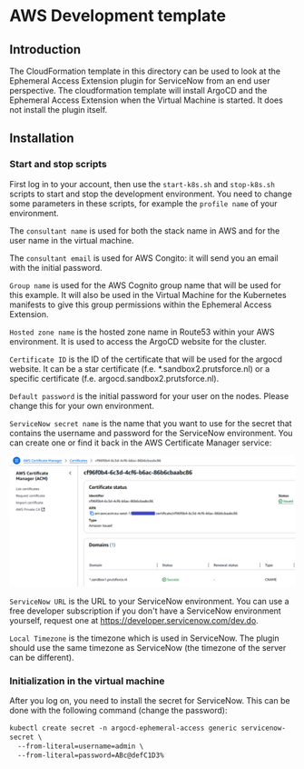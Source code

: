 # AWS Development template

## Introduction

The CloudFormation template in this directory can be used to look at the
Ephemeral Access Extension plugin for ServiceNow from an end user perspective.
The cloudformation template will install ArgoCD and the Ephemeral Access
Extension when the Virtual Machine is started. It does not install the plugin
itself.

## Installation

### Start and stop scripts

First log in to your account, then use the `start-k8s.sh` and `stop-k8s.sh`
scripts to start and stop the development environment. You need to change some
parameters in these scripts, for example the `profile name` of your environment.

The `consultant name` is used for both the stack name in AWS and for the user
name in the virtual machine.

The `consultant email` is used for AWS Congito: it will send you an email with
the initial password.

`Group name` is used for the AWS Cognito group name that will be used for this
example. It will also be used in the Virtual Machine for the Kubernetes
manifests to give this group permissions within the Ephemeral Access Extension.

`Hosted zone name` is the hosted zone name in Route53 within your AWS
environment. It is used to access the ArgoCD website for the cluster.

`Certificate ID` is the ID of the certificate that will be used for the argocd
website. It can be a star certificate (f.e. *.sandbox2.prutsforce.nl) or a
specific certificate (f.e. argocd.sandbox2.prutsforce.nl).

`Default password` is the initial password for your user on the nodes. Please
change this for your own environment.

`ServiceNow secret name` is the name that you want to use for the secret that
contains the username and password for the ServiceNow environment. You can
create one or find it back in the AWS Certificate Manager service:

![certificate](./acm-certificate.png)

`ServiceNow URL` is the URL to your ServiceNow environment. You can use a free
developer subscription if you don't have a ServiceNow environment yourself,
request one at <https://developer.servicenow.com/dev.do>.

`Local Timezone` is the timezone which is used in ServiceNow. The plugin should
use the same timezone as ServiceNow (the timezone of the server can be different).

### Initialization in the virtual machine

After you log on, you need to install the secret for ServiceNow. This can be
done with the following command (change the password):

```kubernetes
kubectl create secret -n argocd-ephemeral-access generic servicenow-secret \
  --from-literal=username=admin \
  --from-literal=password=ABc@defC1D3%
```
